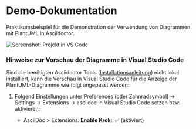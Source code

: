 # Demo-Dokumentation

Praktikumsbeispiel für die Demonstration der Verwendung von Diagrammen mit PlantUML in Asciidoctor.

![Screenshot: Projekt in VS Code](README-screenshot.png)

### Hinweise zur Vorschau der Diagramme in Visual Studio Code

Sind die benötigten Asciidoctor Tools ([Installationsanleitung](https://www.informatik.htw-dresden.de/~zirkelba/praktika/se/arbeiten-mit-git-und-asciidoc/installation-und-konfiguration/)) nicht lokal installiert, kann die Vorschau in Visual Studio Code für die Anzeige der PlantUML-Diagramme wie folgt angepasst werden:

1. Folgend Einstellungen unter Preferences (oder Zahnradsymbol) -> Settings -> Extensions -> asciidoc in Visual Studio Code setzen bzw. aktivieren:

   - AsciiDoc > Extensions: **Enable Kroki**: :white_check_mark: (aktiviert)
